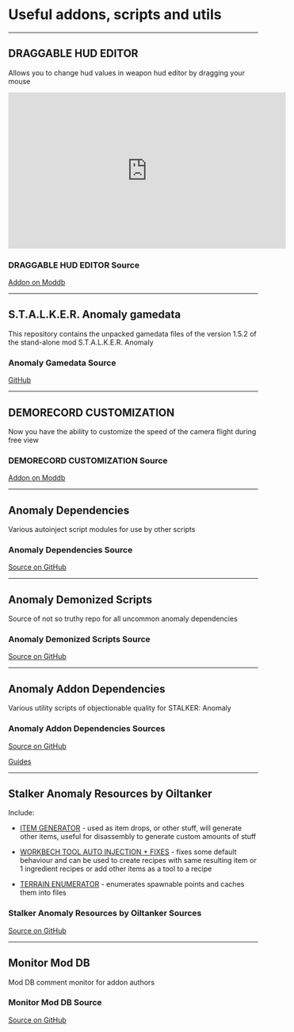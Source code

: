 # Useful addons, scripts and utils

___

## DRAGGABLE HUD EDITOR

Allows you to change hud values in weapon hud editor by dragging your mouse

<iframe width="560" height="315"
    src="https://www.youtube.com/embed/sYUMyUDYZmg"
    title="YouTube video player"
    frameborder="0"
    allow="accelerometer; autoplay; clipboard-write; encrypted-media; gyroscope; picture-in-picture"
    allowfullscreen>
</iframe>

### DRAGGABLE HUD EDITOR Source

[Addon on Moddb](https://www.moddb.com/mods/stalker-anomaly/addons/draggable-hud-editor)

___

## S.T.A.L.K.E.R. Anomaly gamedata

This repository contains the unpacked gamedata files of the version 1.5.2 of the stand-alone mod S.T.A.L.K.E.R. Anomaly

### Anomaly Gamedata Source

[GitHub](https://github.com/Tosox/STALKER-Anomaly-gamedata)

___

## DEMORECORD CUSTOMIZATION

Now you have the ability to customize the speed of the camera flight during free view

### DEMORECORD CUSTOMIZATION Source

[Addon on Moddb](https://www.moddb.com/mods/stalker-anomaly/addons/demorecord-customization)

___

## Anomaly Dependencies

Various autoinject script modules for use by other scripts

### Anomaly Dependencies Source

[Source on GitHub](https://github.com/ahuyn/anomaly-dependencies)

___

## Anomaly Demonized Scripts

Source of not so truthy repo for all uncommon anomaly dependencies

### Anomaly Demonized Scripts Source

[Source on GitHub](https://github.com/themrdemonized/anomaly-demonized-scripts)

___

## Anomaly Addon Dependencies

Various utility scripts of objectionable quality for STALKER: Anomaly

### Anomaly Addon Dependencies Sources

[Source on GitHub](https://github.com/Aoldri/anomaly-addon-deps)

[Guides](https://docs.google.com/document/d/1o3GjxHd0dMoe_QswrTS3AdInq4j8eWGA2LTiES6Om-E)

___

## Stalker Anomaly Resources by Oiltanker

Include:

- [ITEM GENERATOR](https://github.com/oiltanker/stalker-anomaly-resources/tree/main/item_generator) - used as item drops, or other stuff, will generate other items, useful for disassembly to generate custom amounts of stuff

- [WORKBECH TOOL AUTO INJECTION + FIXES](https://github.com/oiltanker/stalker-anomaly-resources/tree/main/workbench) - fixes some default behaviour and can be used to create recipes with same resulting item or 1 ingredient recipes or add other items as a tool to a recipe

- [TERRAIN ENUMERATOR](https://github.com/oiltanker/stalker-anomaly-resources/blob/main/terrain_enumerator/terrain_enumerator.script) - enumerates spawnable points and caches them into files

### Stalker Anomaly Resources by Oiltanker Sources

[Source on GitHub](https://github.com/oiltanker/stalker-anomaly-resources)

___

## Monitor Mod DB

Mod DB comment monitor for addon authors

### Monitor Mod DB Source

[Source on GitHub](https://github.com/Ishmaeel/monitor-moddb)
